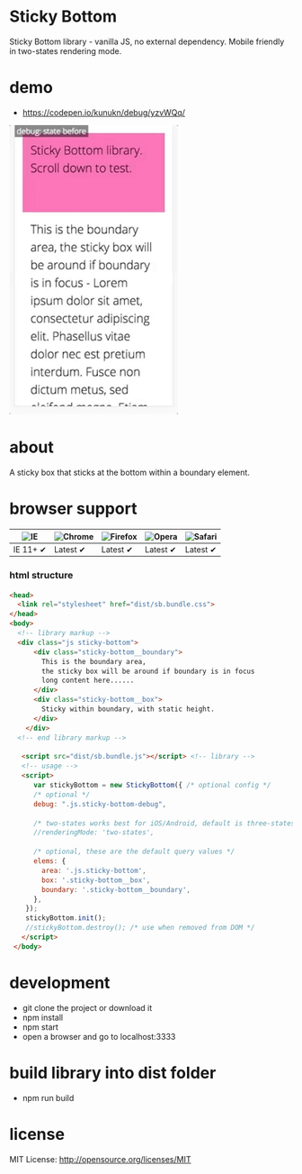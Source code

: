 # Sticky Bottom
Sticky Bottom library - vanilla JS, no external dependency. Mobile friendly in two-states rendering mode.

# demo
* https://codepen.io/kunukn/debug/yzvWQq/

<img src="https://github.com/kunukn/sticky-bottom/blob/master/media/sticky-bottom.gif?raw=true" width="300">

# about
A sticky box that sticks at the bottom within a boundary element.

# browser support

![IE](https://cloud.githubusercontent.com/assets/398893/3528325/20373e76-078e-11e4-8e3a-1cb86cf506f0.png) | ![Chrome](https://cloud.githubusercontent.com/assets/398893/3528328/23bc7bc4-078e-11e4-8752-ba2809bf5cce.png) | ![Firefox](https://cloud.githubusercontent.com/assets/398893/3528329/26283ab0-078e-11e4-84d4-db2cf1009953.png) | ![Opera](https://cloud.githubusercontent.com/assets/398893/3528330/27ec9fa8-078e-11e4-95cb-709fd11dac16.png) | ![Safari](https://cloud.githubusercontent.com/assets/398893/3528331/29df8618-078e-11e4-8e3e-ed8ac738693f.png)
--- | --- | --- | --- | --- |
IE 11+ ✔ | Latest ✔ | Latest ✔ | Latest ✔ | Latest ✔ |


### html structure

```html
<head>  
  <link rel="stylesheet" href="dist/sb.bundle.css">  
</head>
<body>
  <!-- library markup -->
  <div class="js sticky-bottom">
      <div class="sticky-bottom__boundary">
        This is the boundary area, 
        the sticky box will be around if boundary is in focus
        long content here......
      </div>
      <div class="sticky-bottom__box">
        Sticky within boundary, with static height.
      </div>
    </div>
  <!-- end library markup -->
                
   <script src="dist/sb.bundle.js"></script> <!-- library -->
   <!-- usage --> 
   <script> 
      var stickyBottom = new StickyBottom({ /* optional config */    
      /* optional */
      debug: ".js.sticky-bottom-debug", 
  
      /* two-states works best for iOS/Android, default is three-states */      
      //renderingMode: 'two-states', 
      
      /* optional, these are the default query values */
      elems: {
        area: '.js.sticky-bottom',
        box: '.sticky-bottom__box',
        boundary: '.sticky-bottom__boundary',
      },
    });
    stickyBottom.init();
    //stickyBottom.destroy(); /* use when removed from DOM */
   </script> 
 </body>
```


# development
* git clone the project or download it
* npm install
* npm start
* open a browser and go to localhost:3333


# build library into dist folder
* npm run build 


# license

MIT License: http://opensource.org/licenses/MIT
